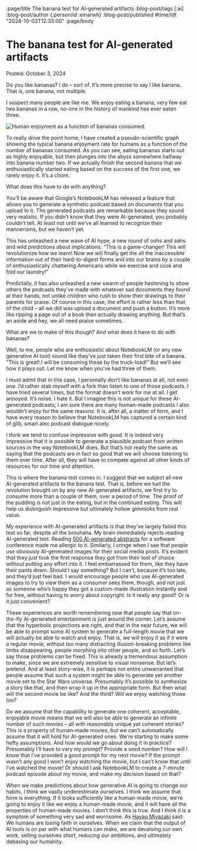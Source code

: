 :page/title The banana test for AI-generated artifacts
:blog-post/tags [:ai]
:blog-post/author {:person/id :einarwh}
:blog-post/published #time/ldt "2024-10-03T12:33:00"
:page/body

# The banana test for AI-generated artifacts

Posted: October 3, 2024

Do you like bananas? I do – sort of. It’s more precise to say I like banana. That is, one banana, not multiple.

I suspect many people are like me. We enjoy eating a banana, very few eat two bananas in a row, no-one in the history of mankind has ever eaten three.

![Human enjoyment as a function of bananas consumed.](/images/banana-enjoyment-scale.png)

To really drive the point home, I have created a pseudo-scientific graph showing the typical banana enjoyment rate for humans as a function of the number of bananas consumed. As you can see, eating bananas starts out as highly enjoyable, but then plunges into the abyss somewhere halfway into banana number two. If we actually finish the second banana that we enthusiastically started eating based on the success of the first one, we rarely enjoy it. It’s a chore.

What does this have to do with anything?

You’ll be aware that Google’s NotebookLM has released a feature that allows you to generate a synthetic podcast based on documents that you upload to it. The generated podcasts are remarkable because they sound very realistic. If you didn’t know that they were AI-generated, you probably couldn’t tell. At least not until we’ve all learned to recognize their mannerisms, but we haven’t yet.

This has unleashed a new wave of AI hype, a new round of oohs and aahs and wild predictions about implications. “This is a game-changer! This will revolutionize how we learn! Now we will finally get the all the inaccessible information out of their hard-to-digest forms and into our brains by a couple of enthusiastically chattering Americans while we exercise and cook and fold our laundry!”

Predictally, it has also unleashed a new swarm of people hastening to show others the podcasts they’ve made with whatever sad documents they found at their hands, not unlike children who rush to show their drawings to their parents for praise. Of course in this case, the effort is rather less than that of the child – all we did was upload a document and push a button. It’s more like ripping a page out of a book than actually drawing anything. But that’s an aside and hey, we all need praise sometimes.

What are we to make of this though? And what does it have to do with bananas?

Well, to me, people who are enthusiastic about NotebookLM (or any new generative AI tool) sound like they’ve just taken their first bite of a banana. “This is great! I will be consuming these by the truck-load!” But we’ll see how it plays out. Let me know when you’ve had three of them.

I must admit that in this case, I personally don’t like bananas at all, not even one. I’d rather stab myself with a fork than listen to one of those podcasts. I have tried several times, but the format doesn’t work for me at all. I get annoyed. It’s noise. I hate it. But I imagine this is not unique for these AI-generated podcasts; I am sure there are many human-made podcasts I also wouldn’t enjoy for the same reasons. It is, after all, a matter of form, and I have every reason to believe that NotebookLM has captured a certain kind of glib, smart alec podcast dialogue nicely.

I think we tend to confuse impressive with good. It is indeed very impressive that it is possible to generate a plausible podcast from written sources in the way NotebookLM does. But that’s not really the same as saying that the podcasts are in fact so good that we will choose listening to them over time. After all, they will have to compete against all other kinds of resources for our time and attention.

This is where the banana test comes in. I suggest that we subject all new AI-generated artifacts to the banana test. That is, before we hail the revolution brought on by any new AI-generated artifacts, we first try to consume more than a couple of them, over a period of time. The proof of the pudding is not just in the eating, but in the continued eating. This will help us distinguish impressive but ultimately hollow gimmicks from real value.

My experience with AI-generated artifacts is that they’ve largely failed this test so far, despite all the brouhaha. My brain immediately rejects reading AI-generated text. Reading [500 AI-generated abstracts](https://www.youtube.com/watch?v=XhKcelV7DBo) for a software conference made me allergic to it. Similarly, I cringe when I see that people use obviously AI-generated images for their social media posts. It’s evident that they just took the first response they got from their tool of choice without putting any effort into it. I feel embarrassed for them, like they have their pants down. Should I say something? But I can’t, because it’s too late, and they’d just feel bad. I would encourage people who use AI-generated images to try to view them as a consumer sees them, though, and not just as someone who’s happy they got a custom-made illustration instantly and for free, without having to worry about copyright. Is it really any good? Or is it just convenient?

These experiences are worth remembering now that people say that on-the-fly AI-generated entertainment is just around the corner. Let’s assume that the hyperbolic projections are right, and that in the near future, we will be able to prompt some AI system to generate a full-length movie that we will actually be able to watch and enjoy. That is, we will enjoy it as if it were a regular movie, without too many distracting illusion-breaking problems like limbs disappearing, people morphing into other people, and so forth. Let’s say those problems can be fixed. This is already a tremendous assumption to make, since we are extremely sensitive to visual nonsense. But let’s pretend. And at least story-wise, it is perhaps not entire unwarranted that people assume that such a system might be able to generate yet another movie set to the Star Wars universe. Presumably it’s possible to synthesize a story like that, and then wrap it up in the appropriate form. But then what will the second movie be like? And the third? Will we enjoy watching those too?

Do we assume that the capability to generate one coherent, acceptable, enjoyable movie means that we will also be able to generate an infinite number of such movies – all with reasonably unique yet coherent stories? This is a property of human-made movies, but we can’t automatically assume that it will hold for AI-generated ones. We’re starting to make some hefty assumptions. And how would we go about doing it in practice? Presumably I’ll have to vary my prompt? Provide a seed number? How will I know that I’ve provided a good prompt for my next movie? If the prompt wasn’t any good I won’t enjoy watching the movie, but I can’t know that until I’ve watched the movie! Or should I ask NotebookLM to create a 7-minute podcast episode about my movie, and make my decision based on that?

When we make predictions about how generative AI is going to change our habits, I think we vastly underestimate ourselves. I think we assume that form is everything. If it looks sufficiently like a human-made movie, we’re going to enjoy it like we enjoy a human-made movie, and it will have all the properties of human-made movies. I don’t think this is true. And I think it is a symptom of something very sad and worrisome. As [Hayao Miyazaki](https://www.youtube.com/watch?v=ngZ0K3lWKRc) said: We humans are losing faith in ourselves. When we claim that the output of AI tools is on par with what humans can make, we are devaluing our own work, selling ourselves short, reducing our ambitions, and ultimately debasing our humanity.
